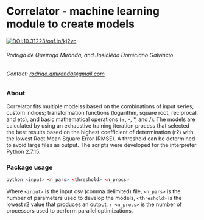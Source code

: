 # Correlator - machine learning module to create models
[![DOI:10.31223/osf.io/kj2vc](https://zenodo.org/badge/DOI/10.31223/osf.io/kj2vc.svg)](https://doi.org/10.31223/osf.io/kj2vc)
###### *Rodrigo de Queiroga Miranda, and Josiclêda Domiciano Galvíncio*
###### Contact: rodrigo.qmiranda@gmail.com

### About
Correlator fits multiple modelss based on the combinations of input series; custom indices; transformation functions (logarithm, square root, reciprocal, and etc), and basic mathematical operations (+, -, *, and /). The models are calculated by using an exhaustive training iteration process  that selected the best results based on the highest coefficient of determination (r2) with the lowest Root Mean Square Error (RMSE). A threshold can be determined to avoid large files as output. The scripts were developed for the interpreter Python 2.7.15.

### Package usage
```r
python <input> <n_pars> <threshold> <n_procs>
```

Where ```<input>``` is the input csv (comma delimited) file, ```<n_pars>``` is the number of parameters used to develop the models, ```<threshold>``` is the lowest r2 value that produces an output, ```r <n_procs>``` is the number of processors used to perform parallel optimizations.
